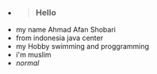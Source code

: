 - > ### **Hello**
- my name Ahmad Afan Shobari
- from indonesia java center
- my Hobby swimming and proggramming
- i'm muslim
- _normal_
